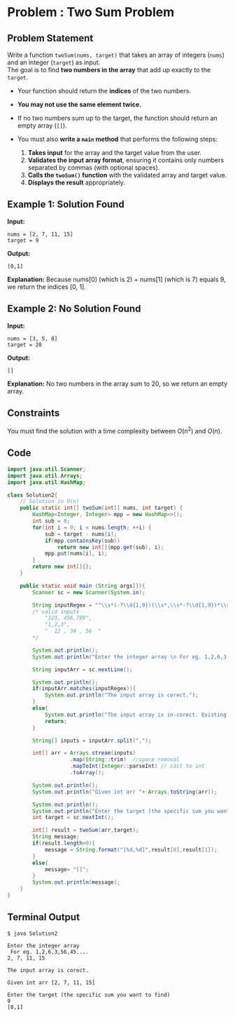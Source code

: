 # Problem : Two Sum Problem

## Problem Statement

Write a function `twoSum(nums, target)` that takes an array of integers (`nums`) and an integer (`target`) as input.  
The goal is to find **two numbers in the array** that add up exactly to the `target`.

- Your function should return the **indices** of the two numbers.
- **You may not use the same element twice.**
- If no two numbers sum up to the target, the function should return an empty array (`[]`).
- You must also **write a `main` method** that performs the following steps:

  1. **Takes input** for the array and the target value from the user.
  2. **Validates the input array format**, ensuring it contains only numbers separated by commas (with optional spaces).
  3. **Calls the `twoSum()` function** with the validated array and target value.
  4. **Displays the result** appropriately.

## Example 1: Solution Found

**Input:**

```text
nums = [2, 7, 11, 15]
target = 9
```

**Output:**

```text
[0,1]
```

**Explanation:**
Because nums[0] (which is 2) + nums[1] (which is 7) equals 9, we return the indices [0, 1].

## Example 2: No Solution Found

**Input:**

```text
nums = [3, 5, 8]
target = 20
```

**Output:**

```text
[]
```

**Explanation:**
No two numbers in the array sum to 20, so we return an empty array.

## Constraints

You must find the solution with a time complexity between $O(n^2)$ and $O(n)$.

## Code

```java
import java.util.Scanner;
import java.util.Arrays;
import java.util.HashMap;

class Solution2{
    // Solution in O(n)
    public static int[] twoSum(int[] nums, int target) {
        HashMap<Integer, Integer> mpp = new HashMap<>();
        int sub = 0;
        for(int i = 0; i < nums.length; ++i) {
            sub = target - nums[i];
            if(mpp.containsKey(sub))
                return new int[]{mpp.get(sub), i};
            mpp.put(nums[i], i);
        }
        return new int[]{};
    }

    public static void main (String args[]){
        Scanner sc = new Scanner(System.in);

        String inputRegex = "^\\s*(-?\\d{1,9})(\\s*,\\s*-?\\d{1,9})*\\s*$";
        /* valid inputs
            "123, 456,789",
            "1,2,3",
            "  12 , 34 , 56  "
        */

        System.out.println();
        System.out.println("Enter the integer array \n For eg. 1,2,6,3,56,45....");

        String inputArr = sc.nextLine();

        System.out.println();
        if(inputArr.matches(inputRegex)){
            System.out.println("The input array is corect.");
        }
        else{
            System.out.println("The input array is in-corect. Existing the program...");
            return;
        }

        String[] inputs = inputArr.split(",");

        int[] arr = Arrays.stream(inputs)
                    .map(String::trim)  //space removal
                    .mapToInt(Integer::parseInt) // cast to int
                    .toArray();

        System.out.println();
        System.out.println("Given int arr "+ Arrays.toString(arr));

        System.out.println();
        System.out.println("Enter the target (the specific sum you want to find)");
        int target = sc.nextInt();

        int[] result = twoSum(arr,target);
        String message;
        if(result.length>0){
            message = String.format("[%d,%d]",result[0],result[1]);
        }
        else{
            message= "[]";
        }
        System.out.println(message);
    }
}
```

## Terminal Output

```
$ java Solution2

Enter the integer array
 For eg. 1,2,6,3,56,45....
2, 7, 11, 15

The input array is corect.

Given int arr [2, 7, 11, 15]

Enter the target (the specific sum you want to find)
9
[0,1]
```
